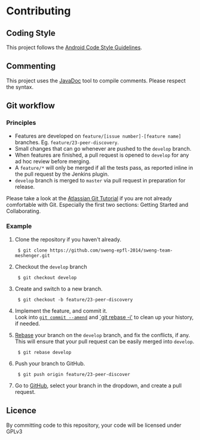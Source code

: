 # Contributing	

## Coding Style

This project follows the [Android Code Style Guidelines](http://source.android.com/source/code-style.html).

## Commenting

This project uses the [JavaDoc](http://www.oracle.com/technetwork/java/javase/tech/index-137868.html) tool to compile comments. Please respect the syntax.

## Git workflow

### Principles

- Features are developed on `feature/[issue number]-[feature name]` branches. Eg. `feature/23-peer-discovery`.
- Small changes that can go whenever are pushed to the `develop` branch.
- When features are finished, a pull request is opened to `develop` for any ad hoc review before merging.
- A `feature/*` will only be merged if all the tests pass, as reported inline in the pull request by the Jenkins plugin.
- `develop` branch is merged to `master` via pull request in preparation for release.

Please take a look at the [Atlassian Git Tutorial](https://www.atlassian.com/git/tutorials/) if you are not already comfortable with Git. Especially the first two sections: Getting Started and Collaborating.

### Example

1. Clone the repository if you haven't already.

        $ git clone https://github.com/sweng-epfl-2014/sweng-team-meshenger.git
    
2. Checkout the `develop` branch

        $ git checkout develop
    
3. Create and switch to a new branch.
 
        $ git checkout -b feature/23-peer-discovery

4. Implement the feature, and commit it.  
   Look into [`git commit --amend`](https://www.atlassian.com/git/tutorials/rewriting-history/git-commit--amend) and [`git rebase -i'](https://www.atlassian.com/git/tutorials/rewriting-history/git-rebase-i) to clean up your history, if needed.

5. [Rebase](https://www.atlassian.com/git/tutorials/rewriting-history/git-rebase) your branch on the `develop` branch, and fix the conflicts, if any.  
    This will ensure that your pull request can be easily merged into `develop`.

        $ git rebase develop
        
6. Push your branch to GitHub.

        $ git push origin feature/23-peer-discover

7. Go to [GitHub](https://github.com/sweng-epfl-2014/sweng-team-meshenger/), select your branch in the dropdown, and create a pull request.

## Licence

By committing code to this repository, your code will be licensed under GPLv3
